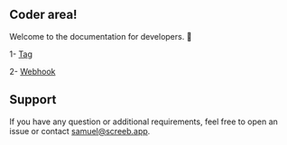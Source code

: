 ## Coder area!

Welcome to the documentation for developers. 👋 

1- [Tag](https://github.com/ScreebApp/developers/wiki/Tag)

2- [Webhook](https://github.com/ScreebApp/developers/wiki/Webhook)

## Support

If you have any question or additional requirements, feel free to open an issue or contact samuel@screeb.app.
